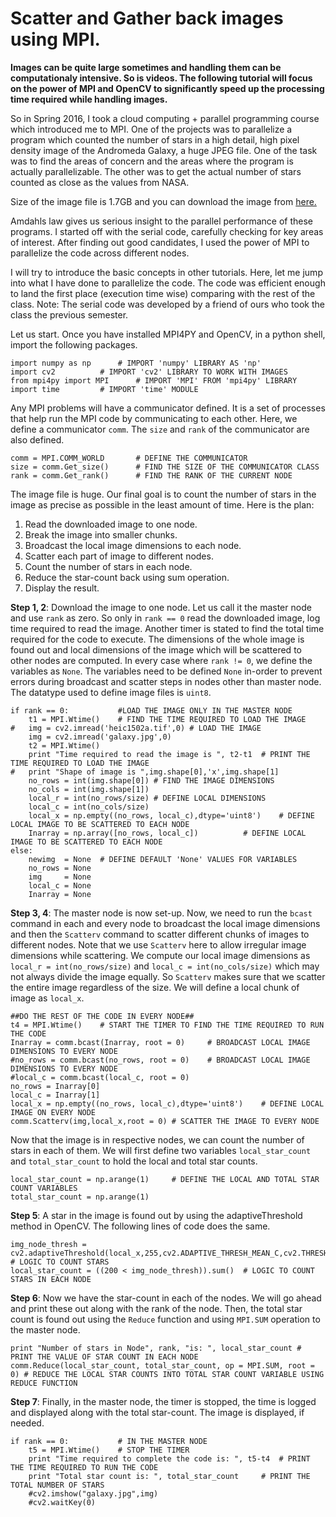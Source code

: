 # Scatter and Gather back images using MPI.
<b> Images can be quite large sometimes and handling them can be computationaly intensive. So is videos. The following tutorial will focus on the power of MPI and OpenCV to significantly speed up the processing time required while handling images. </b>

So in Spring 2016, I took a cloud computing + parallel programming course which introduced me to MPI. One of the projects was to parallelize a program which counted the number of stars in a high detail, high pixel density image of the Andromeda Galaxy, a huge JPEG file. One of the task was to find the areas of concern and the areas where the program is actually parallelizable. The other was to get the actual number of stars counted as close as the values from NASA.

Size of the image file is 1.7GB and you can download the image from [here.](http://www.spacetelescope.org/static/archives/images/publicationtiff40k/heic1502a.tif)

Amdahls law gives us serious insight to the parallel performance of these programs. I started off with the serial code, carefully checking for key areas of interest. After finding out good candidates, I used the power of MPI to parallelize the code across different nodes.

I will try to introduce the basic concepts in other tutorials. Here, let me jump into what I have done to parallelize the code. The code was efficient enough to land the first place (execution time wise) comparing with the rest of the class. Note: The serial code was developed by a friend of ours who took the class the previous semester. 

Let us start.
Once you have installed MPI4PY and OpenCV, in a python shell, import the following packages.
```
import numpy as np		# IMPORT 'numpy' LIBRARY AS 'np'
import cv2			# IMPORT 'cv2' LIBRARY TO WORK WITH IMAGES
from mpi4py import MPI		# IMPORT 'MPI' FROM 'mpi4py' LIBRARY
import time			# IMPORT 'time' MODULE
```

Any MPI problems will have a communicator defined. It is a set of processes that help run the MPI code by communicating to each other. Here, we define a communicator `comm`. The `size` and `rank` of the communicator are also defined. 
```
comm = MPI.COMM_WORLD		# DEFINE THE COMMUNICATOR
size = comm.Get_size()		# FIND THE SIZE OF THE COMMUNICATOR CLASS
rank = comm.Get_rank()		# FIND THE RANK OF THE CURRENT NODE
```

The image file is huge. Our final goal is to count the number of stars in the image as precise as possible in the least amount of time. Here is the plan: 
1.	Read the downloaded image to one node.
2.	Break the image into smaller chunks.
3.	Broadcast the local image dimensions to each node.
4.	Scatter each part of image to different nodes.
5.	Count the number of stars in each node.
6.	Reduce the star-count back using sum operation.
7.	Display the result.

<b>Step 1, 2</b>: Download the image to one node. Let us call it the master node and use `rank` as zero. So only in `rank == 0` read the downloaded image, log time required to read the image. Another timer is stated to find the total time required for the code to execute. The dimensions of the whole image is found out and local dimensions of the image which will be scattered to other nodes are computed. In every case where `rank != 0`, we define the variables as `None`. The variables need to be defined `None` in-order to prevent errors during broadcast and scatter steps in nodes other than master node. The datatype used to define image files is `uint8`.
```
if rank == 0:			#LOAD THE IMAGE ONLY IN THE MASTER NODE
	t1 = MPI.Wtime()	# FIND THE TIME REQUIRED TO LOAD THE IMAGE
#	img = cv2.imread('heic1502a.tif',0)	# LOAD THE IMAGE 
	img = cv2.imread('galaxy.jpg',0)
	t2 = MPI.Wtime()
	print "Time required to read the image is ", t2-t1	# PRINT THE TIME REQUIRED TO LOAD THE IMAGE
#	print "Shape of image is ",img.shape[0],'x',img.shape[1]
	no_rows = int(img.shape[0])	# FIND THE IMAGE DIMENSIONS
	no_cols = int(img.shape[1])
	local_r = int(no_rows/size)	# DEFINE LOCAL DIMENSIONS
	local_c = int(no_cols/size)
	local_x = np.empty((no_rows, local_c),dtype='uint8')	# DEFINE LOCAL IMAGE TO BE SCATTERED TO EACH NODE
	Inarray = np.array([no_rows, local_c])			# DEFINE LOCAL IMAGE TO BE SCATTERED TO EACH NODE
else:	
	newimg 	= None	# DEFINE DEFAULT 'None' VALUES FOR VARIABLES
	no_rows = None
	img 	= None
	local_c = None
	Inarray = None
```
<b>Step 3, 4</b>: The master node is now set-up. Now, we need to run the `bcast` command in each and every node to broadcast the local image dimensions and then the `Scatterv` command to scatter different chunks of images to different nodes. Note that we use `Scatterv` here to allow irregular image dimensions while scattering. We compute our local image dimensions as `local_r = int(no_rows/size)` and `local_c = int(no_cols/size)` which may not always divide the image equally. So `Scatterv` makes sure that we scatter the entire image regardless of the size. We will define a local chunk of image as `local_x`.
```
##DO THE REST OF THE CODE IN EVERY NODE##
t4 = MPI.Wtime()	# START THE TIMER TO FIND THE TIME REQUIRED TO RUN THE CODE
Inarray = comm.bcast(Inarray, root = 0)		# BROADCAST LOCAL IMAGE DIMENSIONS TO EVERY NODE
#no_rows = comm.bcast(no_rows, root = 0)	# BROADCAST LOCAL IMAGE DIMENSIONS TO EVERY NODE
#local_c = comm.bcast(local_c, root = 0)
no_rows = Inarray[0]
local_c = Inarray[1]
local_x = np.empty((no_rows, local_c),dtype='uint8')	# DEFINE LOCAL IMAGE ON EVERY NODE
comm.Scatterv(img,local_x,root = 0)	# SCATTER THE IMAGE TO EVERY NODE
```
Now that the image is in respective nodes, we can count the number of stars in each of them. We will first define two variables `local_star_count` and `total_star_count` to hold the local and total star counts.
```
local_star_count = np.arange(1)		# DEFINE THE LOCAL AND TOTAL STAR COUNT VARIABLES
total_star_count = np.arange(1)
```
<b>Step 5</b>: A star in the image is found out by using the adaptiveThreshold method in OpenCV. The following lines of code does the same.
```
img_node_thresh =  cv2.adaptiveThreshold(local_x,255,cv2.ADAPTIVE_THRESH_MEAN_C,cv2.THRESH_BINARY,59,0) # LOGIC TO COUNT STARS
local_star_count = ((200 < img_node_thresh)).sum()	# LOGIC TO COUNT STARS IN EACH NODE
```
<b>Step 6</b>: Now we have the star-count in each of the nodes. We will go ahead and print these out along with the rank of the node. Then, the total star count is found out using the `Reduce` function and using `MPI.SUM` operation to the master node.
```
print "Number of stars in Node", rank, "is: ", local_star_count	# PRINT THE VALUE OF STAR COUNT IN EACH NODE
comm.Reduce(local_star_count, total_star_count, op = MPI.SUM, root = 0)	# REDUCE THE LOCAL STAR COUNTS INTO TOTAL STAR COUNT VARIABLE USING REDUCE FUNCTION
```
<b>Step 7</b>: Finally, in the master node, the timer is stopped, the time is logged and displayed along with the total star-count. The image is displayed, if needed.
```
if rank == 0:			# IN THE MASTER NODE
	t5 = MPI.Wtime()	# STOP THE TIMER
	print "Time required to complete the code is: ", t5-t4 	# PRINT THE TIME REQUIRED TO RUN THE CODE
	print "Total star count is: ", total_star_count		# PRINT THE TOTAL NUMBER OF STARS
	#cv2.imshow("galaxy.jpg",img)
	#cv2.waitKey(0)
```

